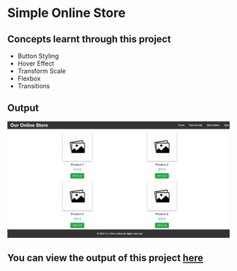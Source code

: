 # Simple Online Store

## Concepts learnt through this project
- Button Styling
- Hover Effect
- Transform Scale
- Flexbox
- Transitions

## Output 
![Alt image](https://github.com/Chethan-P-Chethu/Simple-Online-Store/blob/1dfc13d7e831b756842b9acb17e93848b363182e/Screenshot.jpeg)

## You can view the output of this project [here](https://simple-online-store-beige.vercel.app/)
